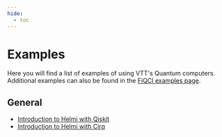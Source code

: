 ```yaml
---
hide:
  - toc
---
```


# Examples

Here you will find a list of examples of using VTT's Quantum computers. Additional examples can also be found in the [FiQCI examples page](https://github.com/FiQCI/helmi-examples).

## General
* [Introduction to Helmi with Qiskit](intro-to-helmi-qiskit)
* [Introduction to Helmi with Cirq](intro-to-helmi-cirq)
